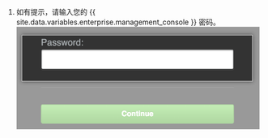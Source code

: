 1. 如有提示，请输入您的 {{ site.data.variables.enterprise.management_console }} 密码。 ![{{ site.data.variables.enterprise.management_console }} 解锁屏幕](/assets/images/enterprise/management-console/unlock-password.png)

